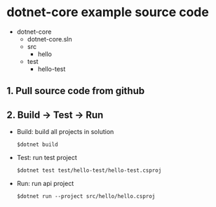 # dotnet-core example source code
- dotnet-core
  - dotnet-core.sln
  - src
    - hello
  - test
    - hello-test

## 1. Pull source code from github

## 2. Build -> Test -> Run
* Build: build all projects in solution 

  `$dotnet build`
* Test: run test project
  
  `$dotnet test test/hello-test/hello-test.csproj`
* Run: run api project

  `$dotnet run --project src/hello/hello.csproj`
